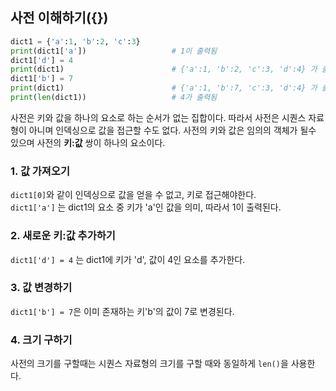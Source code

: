 ## 사전 이해하기({})

```python
dict1 = {'a':1, 'b':2, 'c':3}
print(dict1['a'])                   # 1이 출력됨
dict1['d'] = 4
print(dict1)                        # {'a':1, 'b':2, 'c':3, 'd':4} 가 출력되나 순서가 다를 수 있음
dict1['b'] = 7
print(dict1)                        # {'a':1, 'b':7, 'c':3, 'd':4} 가 출력되나 순서가 다를 수 있음
print(len(dict1))                   # 4가 출력됨
```
사전은 키와 값을 하나의 요소로 하는 순서가 없는 집합이다. 따라서 사전은 시퀀스 자료형이 아니며 인덱싱으로 값을 접근할 수도 없다. 사전의 키와 값은 임의의 객체가 될수 있으며 사전의 **키:값** 쌍이 하나의 요소이다.
<br>
### 1. 값 가져오기<br>
`dict1[0]`와 같이 인덱싱으로 값을 얻을 수 없고, 키로 접근해야한다.<br>
`dict1['a']` 는 dict1의 요소 중 키가 'a'인 값을 의미, 따라서 1이 출력된다.

### 2. 새로운 키:값 추가하기<br>
`dict1['d'] = 4` 는 dict1에 키가 'd', 값이 4인 요소를 추가한다.

### 3. 값 변경하기<br>
`dict1['b'] = 7`은 이미 존재하는 키'b'의 값이 7로 변경된다.

### 4. 크기 구하기<br>
사전의 크기를 구할때는 시퀀스 자료형의 크기를 구할 때와 동일하게 `len()`을 사용한다.
